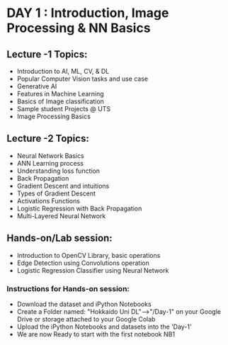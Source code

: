 # DAY 1 : Introduction, Image Processing & NN Basics

## Lecture -1 Topics: 
* Introduction to AI, ML, CV, & DL
* Popular Computer Vision tasks and use case
* Generative AI
* Features in Machine Learning
* Basics of Image classification  
* Sample student Projects @ UTS
* Image Processing Basics

## Lecture -2 Topics:
* Neural Network Basics
* ANN Learning process
* Understanding loss function
* Back Propagation
* Gradient Descent and intuitions
* Types of Gradient Descent
* Activations Functions
* Logistic Regression with Back Propagation
* Multi-Layered Neural Network

## Hands-on/Lab session:
* Introduction to OpenCV Library, basic operations
* Edge Detection using Convolutions operation
* Logistic Regression Classifier using Neural Network

### Instructions for Hands-on session:
* Download the dataset and iPython Notebooks
* Create a Folder named: "Hokkaido Uni DL"-->"/Day-1" on your Google Drive or storage attached to your Google Colab
* Upload the iPython Notebooks and datasets into the 'Day-1'
* We are now Ready to start with the first notebook NB1 
